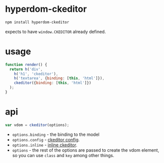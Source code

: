 # hyperdom-ckeditor

```bash
npm install hyperdom-ckeditor
```

expects to have `window.CKEDITOR` already defined.

# usage

```js
function render() {
  return h('div',
    h('h1', 'ckeditor'),
    h('textarea', {binding: [this, 'html']}),
    ckeditor({binding: [this, 'html']})
  );
}
```

# api

```js
var vdom = ckeditor(options);
```

* `options.binding` - the binding to the model
* `options.config` - [ckeditor config](http://docs.ckeditor.com/#!/api/CKEDITOR.config).
* `options.inline` - [inline ckeditor](http://docs.ckeditor.com/#!/guide/dev_inline).
* `options` - the rest of the options are passed to create the vdom element, so you can use `class` and `key` among other things.
